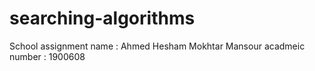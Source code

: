 # searching-algorithms
School assignment
name : Ahmed Hesham Mokhtar Mansour
acadmeic number : 1900608
